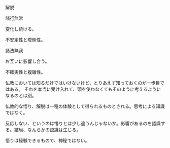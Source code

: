 解脱

諸行無常

変化し続ける。

不安定性と曖昧性。

諸法無我

お互いに影響し合う。

不確実性と複雑性。

仏教においては知るだけではいけないけど、とりあえず知っておくのが一歩目ではある。
それを本当に受け入れて、頭を使わなくてもそのように考えるようになるのとは別。

仏教的な悟り、解脱は一種の体験として得られるものとされる。思考による知識ではなく。

反応しない、というのは悟りとは少し違うんじゃないか。影響があるのを認識する。結局、なんらかの認識は生じる。

悟りは経験できるもので、神秘ではない。
